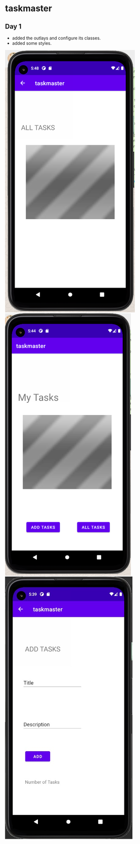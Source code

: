 # taskmaster


## Day 1 

* added the outlays and configure its classes.
* added some styles.

![image description](screenshots/all.PNG)
![image description](screenshots/main.PNG)
![image description](screenshots/add.jpeg)

